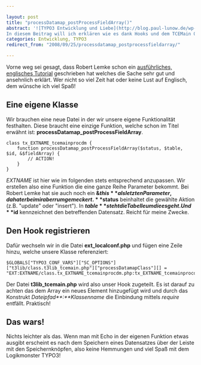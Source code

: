 ```yaml
---

layout: post
title: "processDatamap_postProcessFieldArray()"
abstract: '![TYPO3 Entwicklung und Liebe](http://blog.paul-lunow.de/wp-content/uploads/2008/09/logo_save-area_01.jpg)Manchmal hasst man TYPO3 für diese Funktionsnamen. Wenn man dann durchschaut hat, was damit gemeint ist, verliebt man sich wieder in das riesen CMS.
In diesem Beitrag will ich erklären wie es dank Hooks und dem TCEMain Objekt möglich wird, in die TYPO3 internen Speicherfunktionen zu kommen. Das braucht man für seine eigenen Extensions oder wenn man vor dem Speichern die Daten manipulieren möchte.'
categories: Entwicklung, TYPO3
redirect_from: "2008/09/25/processdatamap_postprocessfieldarray/"

---
```


Vorne weg sei gesagt, dass Robert Lemke schon ein [ausführliches, englisches Tutorial](http://typo3.org/development/articles/how-to-use-existing-hooks/) geschrieben hat welches die Sache sehr gut und ansehnlich erklärt. Wer nicht so viel Zeit hat oder keine Lust auf Englisch, dem wünsche ich viel Spaß!

## Eine eigene Klasse
Wir brauchen eine neue Datei in der wir unsere eigene Funktionalität festhalten. Diese braucht eine einzige Funktion, welche schon im Titel erwähnt ist: **processDatamap\_postProcessFieldArray**.

    class tx_EXTNAME_tcemainprocdm {
    	function processDatamap_postProcessFieldArray($status, $table, $id, &$fieldArray) {
    		// ACTION!
    	}
    }

_EXTNAME_ ist hier wie im folgenden stets entsprechend anzupassen.
Wir erstellen also eine Funktion die eine ganze Reihe Parameter bekommt. Bei Robert Lemke hat sie auch noch ein **&$this** als letzten Parameter, da hat er bei mir aber rumgemeckert.
**$status** beinhaltet die gewählte Aktion (z.B. "update" oder "insert").
In **$table** steht die Tabelle um die es geht.
Und **$id** kennzeichnet den betreffenden Datensatz. Reicht für meine Zwecke.

## Den Hook registrieren
Dafür wechseln wir in die Datei **ext\_localconf.php** und fügen eine Zeile hinzu, welche unsere Klasse referenziert:

    $GLOBALS["TYPO3_CONF_VARS"]["SC_OPTIONS"]["t3lib/class.t3lib_tcemain.php"]["processDatamapClass"][] = "EXT:EXTNAME/class.tx_EXTNAME_tcemainprocdm.php:tx_EXTNAME_tcemainprocdm";

Der Datei **t3lib\_tcemain.php** wird also unser Hook zugeteilt. Es ist darauf zu achten das dem Array ein neues Element hinzugefügt wird und durch das Konstrukt _Dateipfad**:**Klassenname_ die Einbindung mittels _require_ entfällt. Praktisch!

## Das wars!
Nichts leichter als das. Wenn man mit Echo in der eigenen Funktion etwas ausgibt erscheint es nach dem Speichern eines Datensatzes über der Leiste mit den Speichernknöpfen, also keine Hemmungen und viel Spaß mit dem Logikmonster TYPO3!